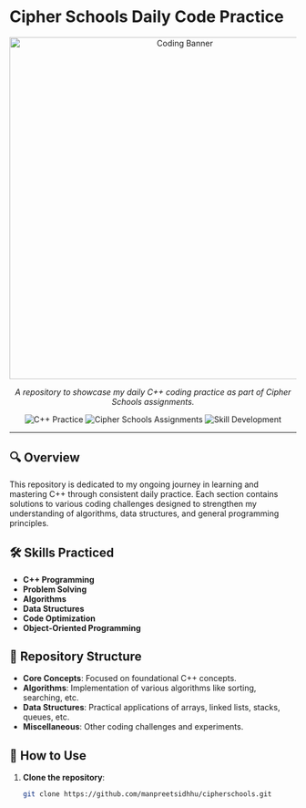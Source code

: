 # Cipher Schools Daily Code Practice

<div align="center">
  <img src="https://banner.png" alt="Coding Banner" width="600" />
</div>

<p align="center">
  <i>A repository to showcase my daily C++ coding practice as part of Cipher Schools assignments.</i>
</p>

<div align="center">
  <img src="https://img.shields.io/badge/C++-Practice-blue.svg" alt="C++ Practice" />
  <img src="https://img.shields.io/badge/Cipher%20Schools-Assignments-orange.svg" alt="Cipher Schools Assignments" />
  <img src="https://img.shields.io/badge/Skill-Development-brightgreen.svg" alt="Skill Development" />
</div>

---

## 🔍 Overview

This repository is dedicated to my ongoing journey in learning and mastering C++ through consistent daily practice. Each section contains solutions to various coding challenges designed to strengthen my understanding of algorithms, data structures, and general programming principles.

## 🛠 Skills Practiced

- **C++ Programming**
- **Problem Solving**
- **Algorithms**
- **Data Structures**
- **Code Optimization**
- **Object-Oriented Programming**

## 📂 Repository Structure

- **Core Concepts**: Focused on foundational C++ concepts.
- **Algorithms**: Implementation of various algorithms like sorting, searching, etc.
- **Data Structures**: Practical applications of arrays, linked lists, stacks, queues, etc.
- **Miscellaneous**: Other coding challenges and experiments.

## 🚀 How to Use

1. **Clone the repository**:
   ```bash
   git clone https://github.com/manpreetsidhhu/cipherschools.git
